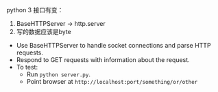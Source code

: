 python 3 接口有变：
1. BaseHTTPServer  ->  http.server
2. 写的数据应该是byte


*   Use BaseHTTPServer to handle socket connections and parse HTTP requests.
*   Respond to GET requests with information about the request.
*   To test:
    *   Run `python server.py`.
    *   Point browser at `http://localhost:port/something/or/other`
    
    
